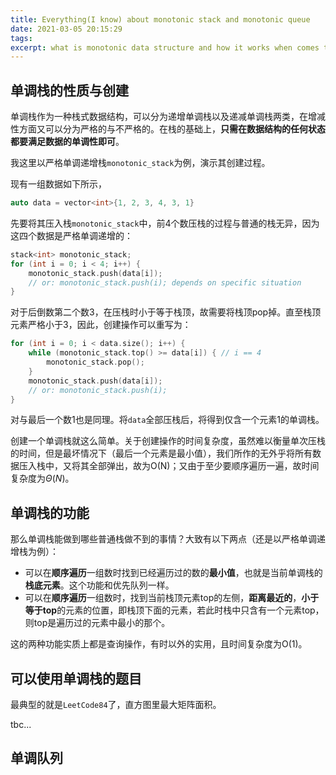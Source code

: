 ```yaml
---
title: Everything(I know) about monotonic stack and monotonic queue
date: 2021-03-05 20:15:29
tags:
excerpt: what is monotonic data structure and how it works when comes to specific situation
---
```




## 单调栈的性质与创建

单调栈作为一种栈式数据结构，可以分为递增单调栈以及递减单调栈两类，在增减性方面又可以分为严格的与不严格的。在栈的基础上，**只需在数据结构的任何状态都要满足数据的单调性即可**。

我这里以严格单调递增栈`monotonic_stack`为例，演示其创建过程。

现有一组数据如下所示，

```cpp
auto data = vector<int>{1, 2, 3, 4, 3, 1}
```

先要将其压入栈`monotonic_stack`中，前4个数压栈的过程与普通的栈无异，因为这四个数据是严格单调递增的：

```cpp
stack<int> monotonic_stack; 
for (int i = 0; i < 4; i++) {
    monotonic_stack.push(data[i]);
    // or: monotonic_stack.push(i); depends on specific situation 
}
```

对于后倒数第二个数3，在压栈时小于等于栈顶，故需要将栈顶pop掉。直至栈顶元素严格小于3，因此，创建操作可以重写为：

```cpp
for (int i = 0; i < data.size(); i++) {
	while (monotonic_stack.top() >= data[i]) { // i == 4
        monotonic_stack.pop();
    }
    monotonic_stack.push(data[i]);
    // or: monotonic_stack.push(i);
}
```

对与最后一个数1也是同理。将`data`全部压栈后，将得到仅含一个元素1的单调栈。

创建一个单调栈就这么简单。关于创建操作的时间复杂度，虽然难以衡量单次压栈的时间，但是最坏情况下（最后一个元素是最小值），我们所作的无外乎将所有数据压入栈中，又将其全部弹出，故为O(N)；又由于至少要顺序遍历一遍，故时间复杂度为$\Theta (N)$。



## 单调栈的功能

那么单调栈能做到哪些普通栈做不到的事情？大致有以下两点（还是以严格单调递增栈为例）：

- 可以在**顺序遍历**一组数时找到已经遍历过的数的**最小值**，也就是当前单调栈的**栈底元素**。这个功能和优先队列一样。
- 可以在**顺序遍历**一组数时，找到当前栈顶元素top的左侧，**距离最近的**，**小于等于top**的元素的位置，即栈顶下面的元素，若此时栈中只含有一个元素top，则top是遍历过的元素中最小的那个。

这的两种功能实质上都是查询操作，有时以外的实用，且时间复杂度为O(1)。



## 可以使用单调栈的题目

最典型的就是`LeetCode84`了，直方图里最大矩阵面积。

tbc...



## 单调队列

